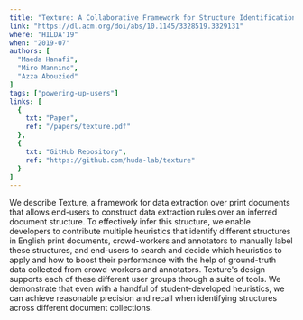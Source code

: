 ```yaml
---
title: "Texture: A Collaborative Framework for Structure Identification over Print Documents"
link: "https://dl.acm.org/doi/abs/10.1145/3328519.3329131"
where: "HILDA'19"
when: "2019-07"
authors: [
  "Maeda Hanafi", 
  "Miro Mannino", 
  "Azza Abouzied"
]
tags: ["powering-up-users"]
links: [
  {
    txt: "Paper",
    ref: "/papers/texture.pdf"
  },
  {
    txt: "GitHub Repository",
    ref: "https://github.com/huda-lab/texture"
  }
]
---
```

We describe Texture, a framework for data extraction over print documents that allows end-users to construct data extraction rules over an inferred document structure. To effectively infer this structure, we enable developers to contribute multiple heuristics that identify different structures in English print documents, crowd-workers and annotators to manually label these structures, and end-users to search and decide which heuristics to apply and how to boost their performance with the help of ground-truth data collected from crowd-workers and annotators. Texture's design supports each of these different user groups through a suite of tools. We demonstrate that even with a handful of student-developed heuristics, we can achieve reasonable precision and recall when identifying structures across different document collections.
